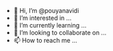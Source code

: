 - 👋 Hi, I’m @pouyanavidi
- 👀 I’m interested in ...
- 🌱 I’m currently learning ...
- 💞️ I’m looking to collaborate on ...
- 📫 How to reach me ...

<!---
pouyanavidi/pouyanavidi is a ✨ special ✨ repository because its `README.md` (this file) appears on your GitHub profile.
You can click the Preview link to take a look at your changes.
--->
